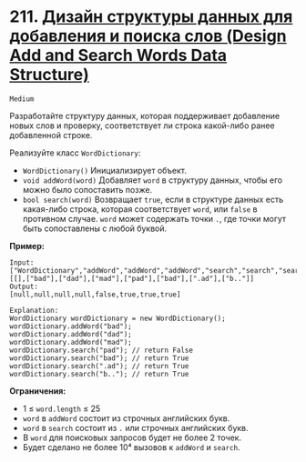 # 211. [Дизайн структуры данных для добавления и поиска слов (Design Add and Search Words Data Structure)](https://leetcode.com/problems/design-add-and-search-words-data-structure/description/)

`Medium`

Разработайте структуру данных, которая поддерживает добавление новых слов и проверку, соответствует ли строка какой-либо ранее добавленной строке.

Реализуйте класс `WordDictionary`:

*   `WordDictionary()` Инициализирует объект.
*   `void addWord(word)` Добавляет `word` в структуру данных, чтобы его можно было сопоставить позже.
*   `bool search(word)` Возвращает `true`, если в структуре данных есть какая-либо строка, которая соответствует `word`, или `false` в противном случае. `word` может содержать точки `.`, где точки могут быть сопоставлены с любой буквой.

**Пример:**
```
Input:
["WordDictionary","addWord","addWord","addWord","search","search","search","search"]
[[],["bad"],["dad"],["mad"],["pad"],["bad"],[".ad"],["b.."]]
Output:
[null,null,null,null,false,true,true,true]

Explanation:
WordDictionary wordDictionary = new WordDictionary();
wordDictionary.addWord("bad");
wordDictionary.addWord("dad");
wordDictionary.addWord("mad");
wordDictionary.search("pad"); // return False
wordDictionary.search("bad"); // return True
wordDictionary.search(".ad"); // return True
wordDictionary.search("b.."); // return True
```

**Ограничения:**

*   1 ≤ `word.length` ≤ 25
*   `word` в `addWord` состоит из строчных английских букв.
*   `word` в `search` состоит из `.` или строчных английских букв.
*   В `word` для поисковых запросов будет не более 2 точек.
*   Будет сделано не более 10⁴ вызовов к `addWord` и `search`.